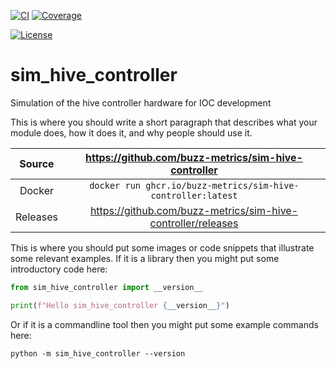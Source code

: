 [![CI](https://github.com/buzz-metrics/sim-hive-controller/actions/workflows/ci.yml/badge.svg)](https://github.com/buzz-metrics/sim-hive-controller/actions/workflows/ci.yml)
[![Coverage](https://codecov.io/gh/buzz-metrics/sim-hive-controller/branch/main/graph/badge.svg)](https://codecov.io/gh/buzz-metrics/sim-hive-controller)

[![License](https://img.shields.io/badge/License-Apache%202.0-blue.svg)](https://www.apache.org/licenses/LICENSE-2.0)

# sim_hive_controller

Simulation of the hive controller hardware for IOC development

This is where you should write a short paragraph that describes what your module does,
how it does it, and why people should use it.

Source          | <https://github.com/buzz-metrics/sim-hive-controller>
:---:           | :---:
Docker          | `docker run ghcr.io/buzz-metrics/sim-hive-controller:latest`
Releases        | <https://github.com/buzz-metrics/sim-hive-controller/releases>

This is where you should put some images or code snippets that illustrate
some relevant examples. If it is a library then you might put some
introductory code here:

```python
from sim_hive_controller import __version__

print(f"Hello sim_hive_controller {__version__}")
```

Or if it is a commandline tool then you might put some example commands here:

```
python -m sim_hive_controller --version
```
